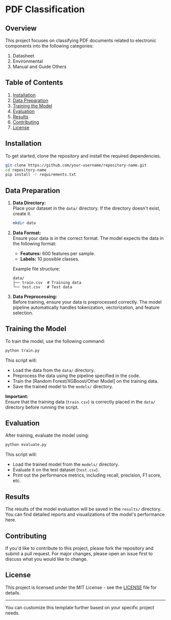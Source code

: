 # PDF Classification

## Overview
This project focuses on classifying PDF documents related to electronic components into the following categories:

1. Datasheet
2. Environmental
3. Manual and Guide
Others
## Table of Contents
1. [Installation](#installation)
2. [Data Preparation](#data-preparation)
3. [Training the Model](#training-the-model)
4. [Evaluation](#evaluation)
5. [Results](#results)
6. [Contributing](#contributing)
7. [License](#license)

## Installation
To get started, clone the repository and install the required dependencies.

```bash
git clone https://github.com/your-username/repository-name.git
cd repository-name
pip install -r requirements.txt
```

## Data Preparation
1. **Data Directory:**  
   Place your dataset in the `data/` directory. If the directory doesn't exist, create it.

   ```bash
   mkdir data
   ```

2. **Data Format:**  
   Ensure your data is in the correct format. The model expects the data in the following format:
   - **Features:** 600 features per sample.
   - **Labels:** 10 possible classes.

   Example file structure:
   ```
   data/
   ├── train.csv  # Training data
   └── test.csv   # Test data
   ```

3. **Data Preprocessing:**  
   Before training, ensure your data is preprocessed correctly. The model pipeline automatically handles tokenization, vectorization, and feature selection.

## Training the Model
To train the model, use the following command:

```bash
python train.py
```

This script will:
- Load the data from the `data/` directory.
- Preprocess the data using the pipeline specified in the code.
- Train the [Random Forest/XGBoost/Other Model] on the training data.
- Save the trained model to the `models/` directory.

**Important:**  
Ensure that the training data (`train.csv`) is correctly placed in the `data/` directory before running the script.

## Evaluation
After training, evaluate the model using:

```bash
python evaluate.py
```

This script will:
- Load the trained model from the `models/` directory.
- Evaluate it on the test dataset (`test.csv`).
- Print out the performance metrics, including recall, precision, F1 score, etc.

## Results
The results of the model evaluation will be saved in the `results/` directory. You can find detailed reports and visualizations of the model's performance here.

## Contributing
If you'd like to contribute to this project, please fork the repository and submit a pull request. For major changes, please open an issue first to discuss what you would like to change.

## License
This project is licensed under the MIT License - see the [LICENSE](LICENSE) file for details.

---

You can customize this template further based on your specific project needs.
